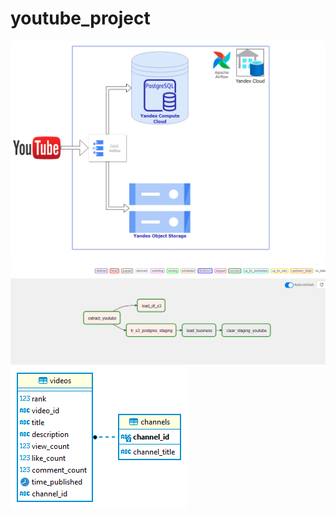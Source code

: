 # youtube_project
![image](images/solution.png)
![image](images/dag.png)
![image](images/postgres%20-%20business.png)
